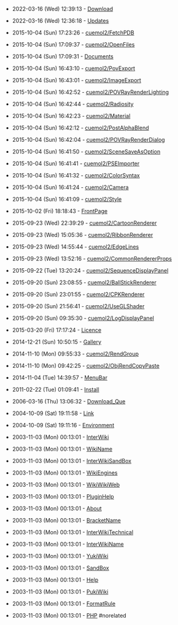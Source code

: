 
- 2022-03-16 (Wed) 12:39:13 - [Download](../../en/Download)

- 2022-03-16 (Wed) 12:36:18 - [Updates](../../en/Updates)

- 2015-10-04 (Sun) 17:23:26 - [cuemol2/FetchPDB](../../en/cuemol2/FetchPDB)

- 2015-10-04 (Sun) 17:09:37 - [cuemol2/OpenFiles](../../en/cuemol2/OpenFiles)

- 2015-10-04 (Sun) 17:09:31 - [Documents](../../en/Documents)

- 2015-10-04 (Sun) 16:43:10 - [cuemol2/PovExport](../../en/cuemol2/PovExport)

- 2015-10-04 (Sun) 16:43:01 - [cuemol2/ImageExport](../../en/cuemol2/ImageExport)

- 2015-10-04 (Sun) 16:42:52 - [cuemol2/POVRayRenderLighting](../../en/cuemol2/POVRayRenderLighting)

- 2015-10-04 (Sun) 16:42:44 - [cuemol2/Radiosity](../../en/cuemol2/Radiosity)

- 2015-10-04 (Sun) 16:42:23 - [cuemol2/Material](../../en/cuemol2/Material)

- 2015-10-04 (Sun) 16:42:12 - [cuemol2/PostAlphaBlend](../../en/cuemol2/PostAlphaBlend)

- 2015-10-04 (Sun) 16:42:04 - [cuemol2/POVRayRenderDialog](../../en/cuemol2/POVRayRenderDialog)

- 2015-10-04 (Sun) 16:41:50 - [cuemol2/SceneSaveAsOption](../../en/cuemol2/SceneSaveAsOption)

- 2015-10-04 (Sun) 16:41:41 - [cuemol2/PSEImporter](../../en/cuemol2/PSEImporter)

- 2015-10-04 (Sun) 16:41:32 - [cuemol2/ColorSyntax](../../en/cuemol2/ColorSyntax)

- 2015-10-04 (Sun) 16:41:24 - [cuemol2/Camera](../../en/cuemol2/Camera)

- 2015-10-04 (Sun) 16:41:09 - [cuemol2/Style](../../en/cuemol2/Style)

- 2015-10-02 (Fri) 18:18:43 - [FrontPage](../../en/FrontPage)

- 2015-09-23 (Wed) 22:39:29 - [cuemol2/CartoonRenderer](../../en/cuemol2/CartoonRenderer)

- 2015-09-23 (Wed) 15:05:36 - [cuemol2/RibbonRenderer](../../en/cuemol2/RibbonRenderer)

- 2015-09-23 (Wed) 14:55:44 - [cuemol2/EdgeLines](../../en/cuemol2/EdgeLines)

- 2015-09-23 (Wed) 13:52:16 - [cuemol2/CommonRendererProps](../../en/cuemol2/CommonRendererProps)

- 2015-09-22 (Tue) 13:20:24 - [cuemol2/SequenceDisplayPanel](../../en/cuemol2/SequenceDisplayPanel)

- 2015-09-20 (Sun) 23:08:55 - [cuemol2/BallStickRenderer](../../en/cuemol2/BallStickRenderer)

- 2015-09-20 (Sun) 23:01:55 - [cuemol2/CPKRenderer](../../en/cuemol2/CPKRenderer)

- 2015-09-20 (Sun) 21:56:41 - [cuemol2/UseGLShader](../../en/cuemol2/UseGLShader)

- 2015-09-20 (Sun) 09:35:30 - [cuemol2/LogDisplayPanel](../../en/cuemol2/LogDisplayPanel)

- 2015-03-20 (Fri) 17:17:24 - [Licence](../../en/Licence)

- 2014-12-21 (Sun) 10:50:15 - [Gallery](../../en/Gallery)

- 2014-11-10 (Mon) 09:55:33 - [cuemol2/RendGroup](../../en/cuemol2/RendGroup)

- 2014-11-10 (Mon) 09:42:25 - [cuemol2/ObjRendCopyPaste](../../en/cuemol2/ObjRendCopyPaste)

- 2014-11-04 (Tue) 14:39:57 - [MenuBar](../../en/MenuBar)

- 2011-02-22 (Tue) 01:09:41 - [Install](../../en/Install)

- 2006-03-16 (Thu) 13:06:32 - [Download_Que](../../en/Download_Que)

- 2004-10-09 (Sat) 19:11:58 - [Link](../../en/Link)

- 2004-10-09 (Sat) 19:11:16 - [Environment](../../en/Environment)

- 2003-11-03 (Mon) 00:13:01 - [InterWiki](../../en/InterWiki)

- 2003-11-03 (Mon) 00:13:01 - [WikiName](../../en/WikiName)

- 2003-11-03 (Mon) 00:13:01 - [InterWikiSandBox](../../en/InterWikiSandBox)

- 2003-11-03 (Mon) 00:13:01 - [WikiEngines](../../en/WikiEngines)

- 2003-11-03 (Mon) 00:13:01 - [WikiWikiWeb](../../en/WikiWikiWeb)

- 2003-11-03 (Mon) 00:13:01 - [PluginHelp](../../en/PluginHelp)

- 2003-11-03 (Mon) 00:13:01 - [About](../../en/About)

- 2003-11-03 (Mon) 00:13:01 - [BracketName](../../en/BracketName)

- 2003-11-03 (Mon) 00:13:01 - [InterWikiTechnical](../../en/InterWikiTechnical)

- 2003-11-03 (Mon) 00:13:01 - [InterWikiName](../../en/InterWikiName)

- 2003-11-03 (Mon) 00:13:01 - [YukiWiki](../../en/YukiWiki)

- 2003-11-03 (Mon) 00:13:01 - [SandBox](../../en/SandBox)

- 2003-11-03 (Mon) 00:13:01 - [Help](../../en/Help)

- 2003-11-03 (Mon) 00:13:01 - [PukiWiki](../../en/PukiWiki)

- 2003-11-03 (Mon) 00:13:01 - [FormatRule](../../en/FormatRule)

- 2003-11-03 (Mon) 00:13:01 - [PHP](../../en/PHP)
#norelated
